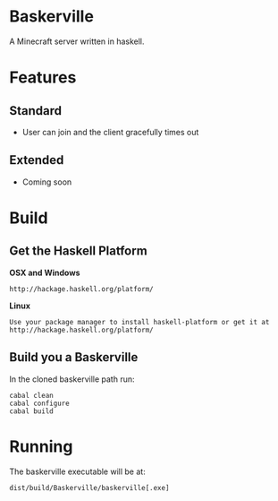 ﻿Baskerville
===========
A Minecraft server written in haskell.

Features
========

Standard
--------
* User can join and the client gracefully times out

Extended
--------
* Coming soon

Build
=====

Get the Haskell Platform
------------------------
**OSX and Windows**

    http://hackage.haskell.org/platform/

**Linux**

    Use your package manager to install haskell-platform or get it at http://hackage.haskell.org/platform/

Build you a Baskerville
-----------------------
In the cloned baskerville path run:

    cabal clean
    cabal configure
    cabal build

Running
=======
The baskerville executable will be at:

    dist/build/Baskerville/baskerville[.exe]